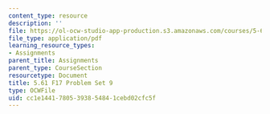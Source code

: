 ```yaml
---
content_type: resource
description: ''
file: https://ol-ocw-studio-app-production.s3.amazonaws.com/courses/5-61-physical-chemistry-fall-2017/cc1e14417805393854841cebd02cfc5f_MIT5_61F17_pset9.pdf
file_type: application/pdf
learning_resource_types:
- Assignments
parent_title: Assignments
parent_type: CourseSection
resourcetype: Document
title: 5.61 F17 Problem Set 9
type: OCWFile
uid: cc1e1441-7805-3938-5484-1cebd02cfc5f
---
```

